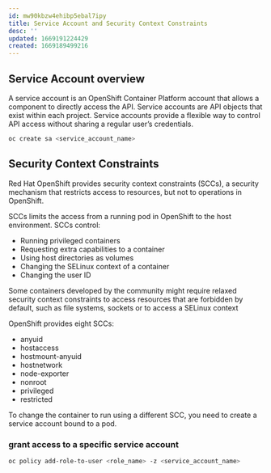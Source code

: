 ```yaml
---
id: mw90kbzw4ehibp5ebal7ipy
title: Service Account and Security Context Constraints
desc: ''
updated: 1669191224429
created: 1669189499216
---
```


## Service Account overview

A service account is an OpenShift Container Platform account that allows a component to directly access the API. Service accounts are API objects that exist within each project. Service accounts provide a flexible way to control API access without sharing a regular user’s credentials.

```bash
oc create sa <service_account_name>
```

## Security Context Constraints

Red Hat OpenShift provides security context constraints (SCCs), a security mechanism that
restricts access to resources, but not to operations in OpenShift.

SCCs limits the access from a running pod in OpenShift to the host environment. SCCs control:

* Running privileged containers
* Requesting extra capabilities to a container
* Using host directories as volumes
* Changing the SELinux context of a container
* Changing the user ID

Some containers developed by the community might require relaxed security context constraints
to access resources that are forbidden by default, such as file systems, sockets or to access a
SELinux context

OpenShift provides eight SCCs:

* anyuid
* hostaccess
* hostmount-anyuid
* hostnetwork
* node-exporter
* nonroot
* privileged
* restricted

To change the container to run using a different SCC, you need to create a service account bound
to a pod.

### grant access to a specific service account

```bash
oc policy add-role-to-user <role_name> -z <service_account_name>
```
